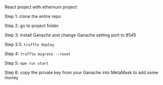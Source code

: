 React project with ethernum project

Step 1: clone the entire repo

Step 2: go to project folder

Step 3: install Ganache and change Ganache setting port to 8545

Step 3.5: `truffle deploy`

Step 4: `truffle migrate --reset`

Step 5: `npm run start`

Step 6: copy the private key from your Ganache into MetaMask to add some money